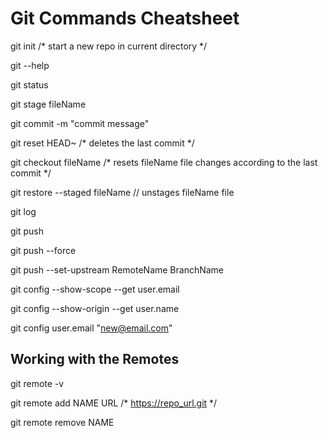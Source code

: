 # Git Commands Cheatsheet

git init /* start a new repo in current directory */

git --help

git status

git stage fileName

git commit -m "commit message"

git reset HEAD~ /* deletes the last commit */

git checkout fileName /* resets fileName file changes according to the last commit */

git restore --staged fileName // unstages fileName file

git log

git push

git push --force

git push --set-upstream RemoteName BranchName

git config --show-scope --get user.email

git config --show-origin --get user.name

git config user.email "new@email.com"

## Working with the Remotes

git remote -v

git remote add NAME URL /* https://repo_url.git */

git remote remove NAME

